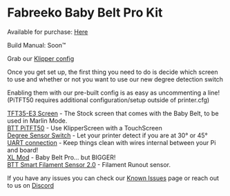 ﻿# Fabreeko Baby Belt Pro Kit

Available for purchase: [Here](https://www.fabreeko.com/products/baby-belt-pro-kit-by-honeybadger?_pos=1&_psq=baby&_ss=e&_v=1.0)  

Build Manual: Soon™

Grab our [Klipper config](../../../../Software/Firmware/klipper)

Once you get set up, the first thing you need to do is decide which screen to use and whether or not you want to use our new degree detection switch

Enabling them with our pre-built config is as easy as uncommenting a line! (PiTFT50 requires additional configuration/setup outside of printer.cfg)

[TFT35-E3 Screen](../../mods/TFT35-E3.md) - The Stock screen that comes with the Baby Belt, to be used in Marlin Mode.  
[BTT PiTFT50](../../mods/TFT50.md) - Use KlipperScreen with a TouchScreen  
[Degree Sensor Switch](../../mods/degree_sensor_switch.md) - Let your printer detect if you are at 30° or 45°   
[UART connection](../../mods/uart_connection.md) - Keep things clean with wires internal between your Pi and board!  
[XL Mod](../../mods/baby_belt_pro_XL.md) - Baby Belt Pro... but BIGGER!  
[BTT Smart Filament Sensor 2.0](../../mods/BTT_SFS_2.md) - Filament Runout sensor.  

If you have any issues you can check our [Known Issues](../../../Known_Issues.md) page or reach out to us on [Discord](https://discord.gg/nVmeNJJSH2)